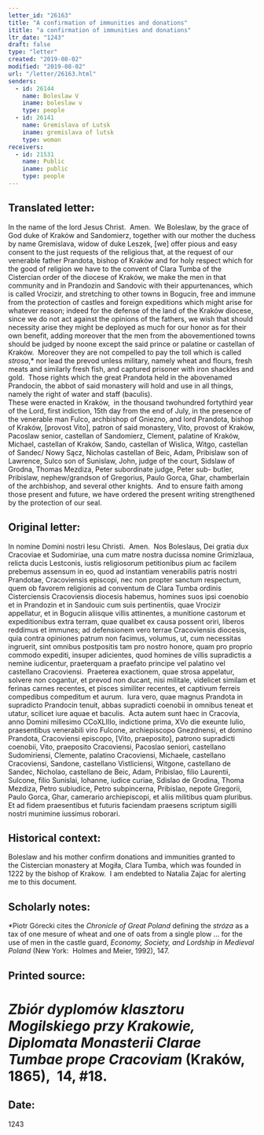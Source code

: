 ```yaml
---
letter_id: "26163"
title: "A confirmation of immunities and donations"
ititle: "a confirmation of immunities and donations"
ltr_date: "1243"
draft: false
type: "letter"
created: "2019-08-02"
modified: "2019-08-02"
url: "/letter/26163.html"
senders:
  - id: 26144
    name: Boleslaw V
    iname: boleslaw v
    type: people
  - id: 26141
    name: Gremislava of Lutsk
    iname: gremislava of lutsk
    type: woman
receivers:
  - id: 21531
    name: Public
    iname: public
    type: people
---
```

<h2> Translated letter:</h2><p>In the name of the lord Jesus Christ.&nbsp; Amen.&nbsp; We Boleslaw, by the grace of God duke of Kraków and Sandomierz, together with our mother the duchess by name Gremislava, widow of duke Leszek, [we] offer pious and easy consent to the just requests of the religious that, at the request of our venerable father Prandota, bishop of Kraków and for holy respect which for the good of religion we have to the convent of Clara Tumba of the Cistercian order of the diocese of Kraków, we make the men in that community and in Prandozin and Sandovic with their appurtenances, which is called Vrocizir, and stretching to other towns in Bogucin, free and immune from the protection of castles and foreign expeditions which might arise for whatever reason; indeed for the defense of the land of the Kraków diocese, since we do not act against the opinions of the fathers, we wish that should necessity arise they might be deployed as much for our honor as for their own benefit, adding moreover that the men from the abovementioned towns should be judged by noone except the said prince or palatine or castellan of Kraków.&nbsp; Moreover they are not compelled to pay the toll which is called <i>strosa</i>,* nor lead the prevod unless military, namely wheat and flours, fresh meats and similarly fresh fish, and captured prisoner with iron shackles and gold.&nbsp; Those rights which the great Prandota held in the abovenamed Prandocin, the abbot of said monastery will hold and use in all things, namely the right of water and staff (baculis).&nbsp; <br> These were enacted in Kraków, &nbsp;in the thousand twohundred fortythird year of the Lord, first indiction, 15th day from the end of July, in the presence of the venerable man Fulco, archbishop of Gniezno, and lord Prandota, bishop of Kraków, [provost Vito], patron of said monastery, Vito, provost of Kraków, Pacoslaw senior, castellan of Sandomierz, Clement, palatine of Kraków, Michael, castellan of Kraków, Sando, castellan of Wislica, Witgo, castellan of Sandec/ Nowy Sącz, Nicholas castellan of Beic, Adam, Pribislaw son of Lawrence, Sulco son of Sunislaw, John, judge of the court, Sidslaw of Grodna, Thomas Mezdiza, Peter subordinate judge, Peter sub- butler, Pribislaw, nephew/grandson of Gregorius, Paulo Gorca, Ghar, chamberlain of the archbishop, and several other knights.&nbsp; And to ensure faith among those present and future, we have ordered the present writing strengthened by the protection of our seal.</p><h2 class="mt-4"> Original letter:</h2><p>In nomine Domini nostri Iesu Christi.&nbsp; Amen.&nbsp; Nos Boleslaus, Dei gratia dux Cracoviae et Sudomiriae, una cum matre nostra ducissa nomine Grimizlaua, relicta ducis Lestconis, iustis religiosorum petitionibus pium ac facilem prebemus assensum in eo, quod ad instantiam venerabilis patris nostri Prandotae, Cracoviensis episcopi, nec non propter sanctum respectum, quem ob favorem religionis ad conventum de Clara Tumba ordinis Cisterciensis Cracoviensis diocesis habemus, homines suos ipsi coenobio et in Prandozin et in Sandouic cum suis pertinentiis, quae Vrocizir appellatur, et in Bogucin aliisque villis attinentes, a munitione castorum et expeditionibus extra terram, quae qualibet ex causa possent oriri, liberos reddimus et immunes; ad defensionem vero terrae Cracoviensis diocesis, quia contra opiniones patrum non facimus, volumus, ut, cum necessitas ingruerit, sint omnibus postpositis tam pro nostro honore, quam pro proprio commodo expediti, insuper adicientes, quod homines de villis supradictis a nemine iudicentur, praeterquam a praefato principe vel palatino vel castellano Cracoviensi.&nbsp; Praeterea exactionem, quae strosa appelatur, solvere non cogantur, et prevod non ducant, nisi militale, videlicet similam et ferinas carnes recentes, et pisces similiter recentes, et captivum ferreis compedibus compeditum et aurum.&nbsp; Iura vero, quae magnus Prandota in supradicto Prandocin tenuit, abbas supradicti coenobii in omnibus teneat et utatur, scilicet iure aquae et baculis.&nbsp; Acta autem sunt haec in Cracovia, anno Domini millesimo CCoXLIIIo, indictione prima, XVo die exeunte Iulio, praesentibus venerabili viro Fulcone, archiepiscopo Gnezdnensi, et domino Prandota, Cracoviensi episcopo, [Vito, praeposito], patrono supradicti coenobii, Vito, praeposito Cracoviensi, Pacoslao seniori, castellano Sudomiriensi, Clemente, palatino Cracoviensi, Michaele, castellano Cracoviensi, Sandone, castellano Vistliciensi, Witgone, castellano de Sandec, Nicholao, castellano de Beic, Adam, Pribislao, filio Laurentii, Sulcone, filio Sunislai, Iohanne, iudice curiae, Sdislao de Grodina, Thoma Mezdiza, Petro subiudice, Petro subpincerna, Pribislao, nepote Gregorii, Paulo Gorca, Ghar, camerario archiepiscopi, et aliis militibus quam pluribus.&nbsp; Et ad fidem praesentibus et futuris faciendam praesens scriptum sigilli nostri munimine iussimus roborari.</p><h2 class="mt-4"> Historical context:</h2><p>Boleslaw and his mother confirm donations and immunities granted to the&nbsp;<span>Cistercian monastery at Mogiła, Clara Tumba, which was founded in 1222 by the bishop of Krakow.&nbsp; I am endebted to Natalia Zajac for alerting me to this document.</span></p><h2 class="mt-4"> Scholarly notes:</h2><p>*Piotr Górecki cites the <i>Chronicle of Great Poland</i> defining the<i> stróza</i> as a tax of one mesure of wheat and one of oats from a single plow … for the use of men in the castle guard, <i>Economy, Society, and Lordship in Medieval Poland</i> (New York:&nbsp; Holmes and Meier, 1992), 147.</p><h2 class="mt-4"> Printed source:</h2><h1><em>Zbiór dyplomów klasztoru Mogilskiego przy Krakowie, Diplomata Monasterii Clarae Tumbae prope Cracoviam</em> (Kraków, 1865),&nbsp; 14, #18.</h1><h2 class="mt-4"> Date:</h2>1243